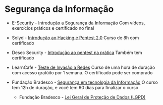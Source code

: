 ﻿# Segurança da Informação
* E-Security - [Introdução a Segurança da Informação](https://esecurity.com.br/cursos/introducao-a-seguranca-da-informacao/)
Com vídeos, exercícios práticos e certificado no final

* Solyd - [Introdução ao Hacking e Pentest 2.0](https://solyd.com.br/treinamentos/introducao-ao-hacking-e-pentest-2/)
 Curso de 8h com certificado
 
* Desec Security - [Introdução ao pentest na prática](https://desecsecurity.com/curso/introducao-pentest)
 Também tem certificado
 
* LearnCafe - [Teste de Invasão a Redes](https://www.learncafe.com/cursos/curso-de-pentest---teste-de-invasao-a-redes)
 Curso de uma hora de duração com acesso gratúito por 1 semana. O certificado pode ser comprado
 
* Fundação Bradesco - [Segurança em tecnologia da Informação](https://www.ev.org.br/cursos/seguranca-em-tecnologia-da-informacao)
O curso tem 12h de duração, e você tem 60 dias para finalizar o curso
  * Fundação Bradesco - [Lei Geral de Proteção de Dados (LGPD)](https://www.ev.org.br/cursos/lei-geral-de-protecao-de-dados-lgpd)
